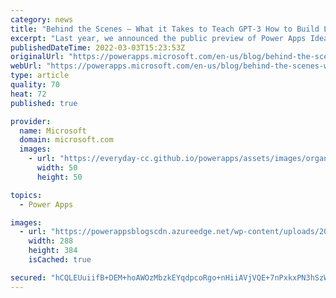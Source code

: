 ```yaml
---
category: news
title: "Behind the Scenes – What it Takes to Teach GPT-3 How to Build Low-Code Apps"
excerpt: "Last year, we announced the public preview of Power Apps Ideas, which enables Power Apps makers to take advantage of Microsoft AI technologies that make it easy to write Power Fx formulas with no-code. In this article, we’re going to go behind the scenes to share what it took for the Power Apps engineering"
publishedDateTime: 2022-03-03T15:23:53Z
originalUrl: "https://powerapps.microsoft.com/en-us/blog/behind-the-scenes-what-it-takes-to-teach-gpt-3-how-to-build-low-code-apps/"
webUrl: "https://powerapps.microsoft.com/en-us/blog/behind-the-scenes-what-it-takes-to-teach-gpt-3-how-to-build-low-code-apps/"
type: article
quality: 70
heat: 72
published: true

provider:
  name: Microsoft
  domain: microsoft.com
  images:
    - url: "https://everyday-cc.github.io/powerapps/assets/images/organizations/microsoft.com-50x50.jpg"
      width: 50
      height: 50

topics:
  - Power Apps

images:
  - url: "https://powerappsblogscdn.azureedge.net/wp-content/uploads/2022/03/Final-Result.png"
    width: 288
    height: 384
    isCached: true

secured: "hCQLEUuiifB+DEM+hoAWOzMbzkEYqdpcoRgo+nHiiAVjVQE+7nPxkxPN3hSzWs5cr0WUfZ02q6ktLQ70/GGmnLZD8c6vrwQaiQEyTndi9/amInY22quMMoKMK1DoOkXep5+YV7D+5tFGbUEMCQEgqIDI9mBI2IdvCEKpiKjwZQskoqz/9LohQLi5vYpuoGW/HGgr1PhAoYLJFGPgL4eFlN19ZfDN2/CYFXot18CFiHEhrLHxfapqjSnWQAqIorZ3wjDmJHgscBsOZgZkJ81OyocPfTra3EiYv2z1wuj09kLpZV6M4uP46S8E7bb6de9uwgGGiN+SP1XmPmxl8RLEuxGQSVNkXPiEMlMIxXnPaQU=;INa91KdE/oDzDgU+AB78hg=="
---
```


